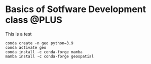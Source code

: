 # Basics of Sotfware Development class @PLUS
This is a test

```
conda create -n geo python=3.9
conda activate geo
conda install -c conda-forge mamba
mamba install -c conda-forge geospatial
```